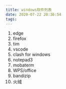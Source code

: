 ```yaml
---
title: windows软件列表
date: 2020-07-22 20:36:54
tags:
---
```



1. edge
2. firefox
3. tim
4. vscode
5. clash for windows
6. notepad3
7. mobaterm
8. WPS/office
9. bandizip
10. 火绒